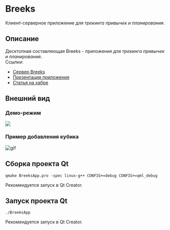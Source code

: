 # Breeks
Клиент-серверное приложение *для трекинга привычек и планирования*.

## Описание
Десктопная составляющая Breeks - приложения *для трекинга привычек и планирования*.  
Ссылки:  
* [Сервер Breeks](https://github.com/BreeksApp/Breeks-server)
* [Презентация приложения](https://github.com/BreeksApp/Breeks-presentation)
* [Статья на хабре]()

## Внешний вид
### Демо-режим
<img src = "https://github.com/BreeksApp/Breeks-presentation/blob/main/pics/login-with-elements.png">

### Пример добавления кубика
![gif](https://github.com/BreeksApp/Breeks-presentation/blob/main/pics/add-breek.gif)

## Сборка проекта Qt
`qmake BreeksApp.pro -spec linux-g++ CONFIG+=debug CONFIG+=qml_debug`

Рекомендуется запуск в Qt Creator.

## Запуск проекта Qt
`./BreeksApp`

Рекомендуется запуск в Qt Creator.

